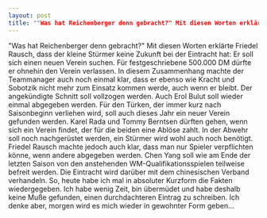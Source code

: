 ```yaml
---
layout: post
title: ""Was hat Reichenberger denn gebracht?" Mit diesen Worten erklärte Friedel Rausch, dass der kleine Stürmer keine Zukunft bei der Eintracht hat: Er soll sich einen neuen Verein suchen."
---
```


"Was hat Reichenberger denn gebracht?" Mit diesen Worten erklärte Friedel Rausch, dass der kleine Stürmer keine Zukunft bei der Eintracht hat: Er soll sich einen neuen Verein suchen. Für festgeschriebene 500.000 DM dürfte er ohnehin den Verein verlassen. In diesem Zusammenhang machte der Teammanager auch noch einmal klar, dass er ebenso wie Kracht und Sobotzik nicht mehr zum Einsatz kommen werde, auch wenn er bleibt. Der angekündigte Schnitt soll vollzogen werden. Auch Erol Bulut soll wieder einmal abgegeben werden. Für den Türken, der immer kurz nach Saisonbeginn verliehen wird, soll auch dieses Jahr ein neuer Verein gefunden werden. Karel Rada und Tommy Berntsen dürften gehen, wenn sich ein Verein findet, der für die beiden eine Ablöse zahlt. In der Abwehr soll noch nachgerüstet werden, ein Stürmer wird wohl auch noch benötigt. Friedel Rausch machte jedoch auch klar, dass man nur Spieler verpflichten könne, wenn andere abgegeben werden. Chen Yang soll wie am Ende der letzten Saison von den anstehenden WM-Qualifikationsspielen teilweise befreit werden. Die Eintracht wird darüber mit dem chinesischen Verband verhandeln. So, heute habe ich mal in absoluter Kurzform die Fakten wiedergegeben. Ich habe wenig Zeit, bin übermüdet und habe deshalb keine Muße gefunden, einen durchdachteren Eintrag zu schreiben. Ich denke aber, morgen wird es mich wieder in gewohnter Form geben...
